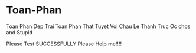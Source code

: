 
# Toan-Phan 
Toan Phan Dep Trai 
Toan Phan That Tuyet Voi 
Chau Le Thanh Truc Oc chos and Stupid 

Please Test SUCCESSFULLY
Please Help me!!!!

